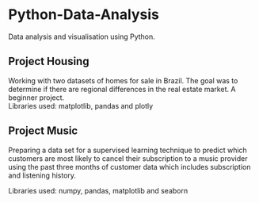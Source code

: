 # Python-Data-Analysis
Data analysis and visualisation using Python. 

## Project Housing

Working with two datasets of homes for sale in Brazil. The goal was to determine if there are regional differences in the real estate market. A beginner project.  
Libraries used: matplotlib, pandas and plotly

## Project Music

Preparing a data set for a supervised learning technique to predict which customers are most likely to cancel their subscription to a music provider using the past three months of customer data which includes subscription and listening history. 

Libraries used: numpy, pandas, matplotlib and seaborn
